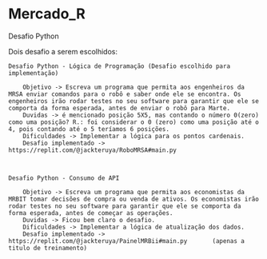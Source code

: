 # Mercado_R

Desafio Python

Dois desafio a serem escolhidos:

    Desafio Python - Lógica de Programação (Desafio escolhido para implementação)

        Objetivo -> Escreva um programa que permita aos engenheiros da MRSA enviar comandos para o robô e saber onde ele se encontra. Os engenheiros irão rodar testes no seu software para garantir que ele se comporta da forma esperada, antes de enviar o robô para Marte. 
        Duvidas -> é mencionado posição 5X5, mas contando o número 0(zero) como uma posição? R.: foi considerar o 0 (zero) como uma posição até o 4, pois contando até o 5 teríamos 6 posições. 
        Dificuldades -> Implementar a lógica para os pontos cardenais. 
        Desafio implementado -> https://replit.com/@jackteruya/RoboMRSA#main.py



    Desafio Python - Consumo de API

        Objetivo -> Escreva um programa que permita aos economistas da MRBIT tomar decisões de compra ou venda de ativos. Os economistas irão rodar testes no seu software para garantir que ele se comporta da forma esperada, antes de começar as operações. 
        Duvidas -> Ficou bem claro o desafio. 
        Dificuldades -> Implementar a lógica de atualização dos dados.
        Desafio implementado -> https://replit.com/@jackteruya/PainelMRBii#main.py       (apenas a titulo de treinamento)
